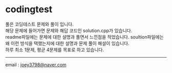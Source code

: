 # codingtest

풀은 코딩테스트 문제와 풀이 입니다.   
해당 문제에 들어가면 문제와 해답 코드인 solution.cpp가 있습니다.   
readme파일에는 문제에 대한 설명과 풀면서 느낀점을 적었습니다.
soultion파일에는 왜 이런 방식을 택했는지에 대한 설명과 문제 풀이 해설이 있습니다.   
하루 최소 1문제, 평균 4문제를 목표로 하고 있습니다.
- - -
email : joey3798@naver.com
